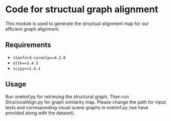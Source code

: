 # Code for structual graph alignment
This module is used to generate the structual alignment map for our efficient graph alignment.

## Requirements
* `stanford-corenlp==4.2.0`
* `nltk==3.4.5`
* `scipy==1.4.1`

## Usage
Run xnetmf.py for retrieving the structural graph, Then run StructuralAlign.py for graph similarity map.
Please change the path for input texts and corresponding visual scene graphs in xnetmf.py (we have provided along with the dataset).




